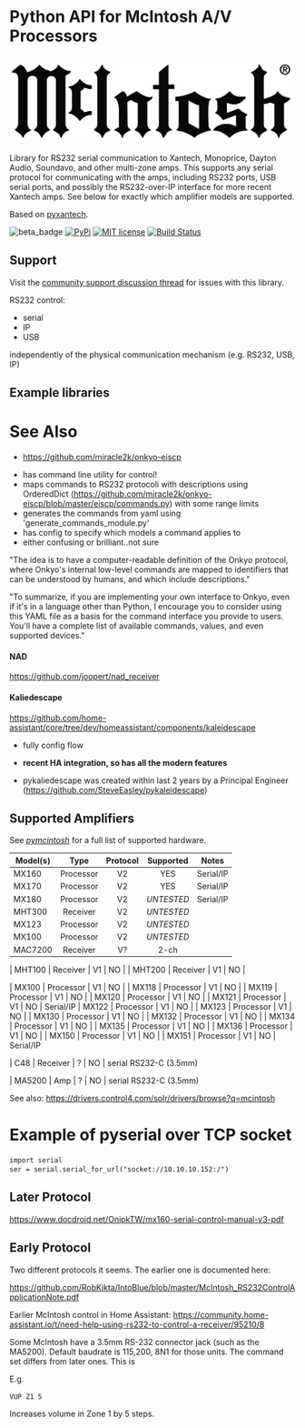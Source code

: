 # Python API for McIntosh A/V Processors

![McIntosh](https://github.com/rsnodgrass/pymcintosh/blob/master/img/mcintosh-logo.png?raw=true)

Library for RS232 serial communication to Xantech, Monoprice, Dayton Audio, Soundavo, and other multi-zone amps.
This supports any serial protocol for communicating with the amps, including RS232 ports,
USB serial ports, and possibly the RS232-over-IP interface for more recent Xantech amps. See below
for exactly which amplifier models are supported.

Based on [pyxantech](https://github.com/rsnodgrass/pyxantech).

![beta_badge](https://img.shields.io/badge/maturity-Beta-yellow.png)
[![PyPi](https://img.shields.io/pypi/v/pymcintosh.svg)](https://pypi.python.org/pypi/pymcintosh)
[![MIT license](http://img.shields.io/badge/license-MIT-brightgreen.svg)](http://opensource.org/licenses/MIT)
[![Build Status](https://github.com/rsnodgrass/pymcintosh/actions/workflows/ci.yml/badge.svg)](https://github.com/rsnodgrass/pymcintosh/actions/workflows/ci.yml)

## Support

Visit the [community support discussion thread](https://community.home-assistant.io/t/mcintosh-dayton-audio-sonance-multi-zone-amps/450908) for issues with this library.





RS232 control:

- serial
- IP
- USB

independently of the physical communication mechanism (e.g. RS232, USB, IP)

## Example libraries







# See Also

* https://github.com/miracle2k/onkyo-eiscp

- has command line utility for control!
- maps commands to RS232 protocoli with descriptions using OrderedDict (https://github.com/miracle2k/onkyo-eiscp/blob/master/eiscp/commands.py) with some range limits
- generates the commands from yaml using 'generate_commands_module.py'
- has config to specify which models a command applies to
- either confusing or brilliant..not sure

"The idea is to have a computer-readable definition of the Onkyo protocol, where Onkyo's internal low-level commands are mapped to identifiers that can be understood by humans, and which include descriptions."

"To summarize, if you are implementing your own interface to Onkyo, even if it's in a language other than Python, I encourage you to consider using this YAML file as a basis for the command interface you provide to users. You'll have a complete list of available commands, values, and even supported devices."


#### NAD

https://github.com/joopert/nad_receiver



#### Kaliedescape

https://github.com/home-assistant/core/tree/dev/homeassistant/components/kaleidescape

- fully config flow
- **recent HA integration, so has all the modern features**

- pykaliedescape was created within last 2 years by a Principal Engineer (https://github.com/SteveEasley/pykaleidescape)


## Supported Amplifiers

See *[pymcintosh](https://github.com/rsnodgrass/pymcintosh)* for a full list of supported hardware.

| Model(s) |   Type    | Protocol | Supported | Notes |
|----------|:---------:| :---------:|:-----:|----|
| MX160    | Processor | V2 | YES       |  Serial/IP     |
| MX170    | Processor  | V2 | YES | Serial/IP
| MX180    | Processor  | V2 | *UNTESTED*  | Serial/IP
| MHT300   | Receiver   | V2 | *UNTESTED* |
| MX123    | Processor  | V2 | *UNTESTED* |
| MX100    | Processor  | V2 |*UNTESTED* |
| MAC7200  | Receiver | V? | 2-ch |

| MHT100 | Receiver | V1 | NO | 
| MHT200 | Receiver | V1 | NO |

| MX100  | Processor | V1 | NO |
| MX118  | Processor | V1 | NO |
| MX119 | Processor | V1 | NO |
| MX120 | Processor | V1 | NO |
| MX121 | Processor | V1 | NO | Serial/IP
| MX122 | Processor | V1 | NO |
| MX123 | Processor | V1 | NO |
| MX130 | Processor | V1 | NO |
| MX132 | Processor | V1 | NO |
| MX134 | Processor | V1 | NO |
| MX135 | Processor | V1 | NO |
| MX136 | Processor | V1 | NO |
| MX150 | Processor | V1 | NO |
| MX151  | Processor | V1 | NO | Serial/IP

| C48 | Receiver | ? | NO | serial RS232-C (3.5mm)

| MA5200 | Amp | ? | NO | serial RS232-C (3.5mm)

See also: https://drivers.control4.com/solr/drivers/browse?q=mcintosh

# Example of pyserial over TCP socket

```console
import serial
ser = serial.serial_for_url("socket://10.10.10.152:/")
```

## Later Protocol

<https://www.docdroid.net/OnipkTW/mx160-serial-control-manual-v3-pdf>

## Early Protocol

Two different protocols it seems. The earlier one is documented here:

<https://github.com/RobKikta/IntoBlue/blob/master/McIntosh_RS232ControlApplicationNote.pdf>

Earlier McIntosh control in Home Assistant:
<https://community.home-assistant.io/t/need-help-using-rs232-to-control-a-receiver/95210/8>

Some McIntosh have a 3.5mm RS-232 connector jack (such as the MA5200). Default baudrate is 115,200, 8N1 for those units. The command set differs from later
ones. This is

E.g.

```console
VUP Z1 5
```

Increases volume in Zone 1 by 5 steps.
